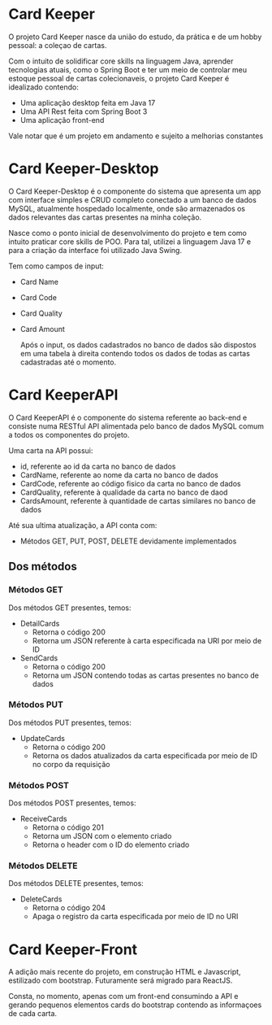# Card Keeper
 O projeto Card Keeper nasce da união do estudo, da prática e de um hobby pessoal: a coleçao de cartas.
 
 Com o intuito de solidificar core skills na linguagem Java, aprender tecnologias atuais, como o Spring Boot e ter um meio de controlar meu estoque pessoal de cartas colecionaveis, o projeto Card Keeper é idealizado contendo:
 - Uma aplicação desktop feita em Java 17
 - Uma API Rest feita com Spring Boot 3
 - Uma aplicação front-end
   
Vale notar que é um projeto em andamento e sujeito a melhorias constantes

# Card Keeper-Desktop
O Card Keeper-Desktop é o componente do sistema que apresenta um app com interface simples e CRUD completo conectado a um banco de dados MySQL, atualmente hospedado localmente, onde são armazenados os dados relevantes das cartas presentes na minha coleção.

Nasce como o ponto inicial de desenvolvimento do projeto e tem como intuito praticar core skills de POO. Para tal, utilizei a linguagem Java 17 e para a criação da interface foi utilizado Java Swing.

Tem como campos de input:
- Card Name
- Card Code
- Card Quality
- Card Amount

  Após o input, os dados cadastrados no banco de dados são dispostos em uma tabela à direita contendo todos os dados de todas as cartas cadastradas até o momento.

# Card KeeperAPI
O Card KeeperAPI é o componente do sistema referente ao back-end e consiste numa RESTful API alimentada pelo banco de dados MySQL comum a todos os componentes do projeto.

Uma carta na API possui:
- id, referente ao id da carta no banco de dados
- CardName, referente ao nome da carta no banco de dados
- CardCode, referente ao código fisico da carta no banco de dados
- CardQuality, referente à qualidade da carta no banco de daod
- CardsAmount, referente à quantidade de cartas similares no banco de dados

Até sua ultima atualização, a API conta com:
- Métodos GET, PUT, POST, DELETE devidamente implementados

## Dos métodos
### Métodos GET
Dos métodos GET presentes, temos:
- DetailCards
  - Retorna o código 200
  - Retorna um JSON referente à carta especificada na URI por meio de ID
- SendCards
  - Retorna o código 200
  - Retorna um JSON contendo todas as cartas presentes no banco de dados
### Métodos PUT
Dos métodos PUT presentes, temos:
- UpdateCards
  - Retorna o código 200
  - Retorna os dados atualizados da carta especificada por meio de ID no corpo da requisição
### Métodos POST
Dos métodos POST presentes, temos:
- ReceiveCards
  - Retorna o código 201
  - Retorna um JSON com o elemento criado
  - Retorna o header com o ID do elemento criado
### Métodos DELETE
Dos métodos DELETE presentes, temos:
- DeleteCards
  - Retorna o código 204
  - Apaga o registro da carta especificada por meio de ID no URI

# Card Keeper-Front
A adição mais recente do projeto, em construção HTML e Javascript, estilizado com bootstrap. Futuramente será migrado para ReactJS.

Consta, no momento, apenas com um front-end consumindo a API e gerando pequenos elementos cards do bootstrap contendo as informaçoes de cada carta.
